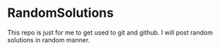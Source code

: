 # RandomSolutions

This repo is just for me to get used to git and github. I will post random solutions in random manner.
